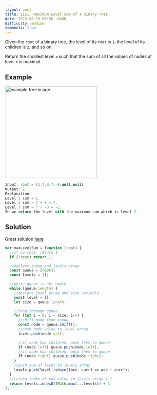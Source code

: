 ```yaml
---
layout: post
title: 1161. Maximum Level Sum of a Binary Tree
date: 2023-06-15 07:58 -0400
difficulty: medium
comments: true
---
```


Given the `root` of a binary tree, the level of its `root` is `1`, the level of its children is `2`, and so on.

Return the smallest level `x` such that the sum of all the values of nodes at level `x` is maximal.

## Example

<img src="{{ site.baseurl }}/assets/images/jun-15.jpeg" alt="example tree image" width="300"/>

```javascript
Input: root = [1,7,0,7,-8,null,null]
Output: 2
Explanation:
Level 1 sum = 1.
Level 2 sum = 7 + 0 = 7.
Level 3 sum = 7 + -8 = -1.
So we return the level with the maximum sum which is level 2.
```

## Solution

Great solution [here](https://leetcode.com/problems/maximum-level-sum-of-a-binary-tree/solutions/472665/javascript-bfs-iterative-one-queue/)

```javascript
var maxLevelSum = function (root) {
  //if no root, return 1
  if (!root) return 1;

  //Declare queue and levels array
  const queue = [root];
  const levels = [];

  //while queue is not empty
  while (queue.length) {
    //declare level array and size variable
    const level = [];
    let size = queue.length;

    //loop through queue
    for (let i = 0; i < size; i++) {
      //shift node from queue
      const node = queue.shift();
      //push node value to level array
      level.push(node.val);

      //if node has children, push them to queue
      if (node.left) queue.push(node.left);
      //if node has children, push them to queue
      if (node.right) queue.push(node.right);
    }
    //push sum of level to levels array
    levels.push(level.reduce((acc, curr) => acc + curr));
  }
  //return index of max value in levels array + 1
  return levels.indexOf(Math.max(...levels)) + 1;
};
```
